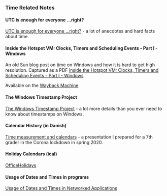 ### Time Related Notes

#### UTC is enough for everyone ...right?

[UTC is enough for everyone ...right?](https://zachholman.com/talk/utc-is-enough-for-everyone-right) - a lot of anecdotes and hard facts about time.

#### Inside the Hotspot VM: Clocks, Timers and Scheduling Events - Part I - Windows

An old Sun blog post on time on Windows and how it is hard to get high resolution. Captured as a PDF [Inside the Hotspot VM: Clocks, Timers and Scheduling Events - Part I - Windows](./inside-the-hotspot-vm.pdf)

Available on the [Wayback Machine](https://web.archive.org/web/20160308031939/https://blogs.oracle.com/dholmes/entry/inside_the_hotspot_vm_clocks)

#### The Windows Timestamp Project

[The Windows Timestamp Project](http://www.windowstimestamp.com/) - a lot more details than you ever need to know about timestamps on Windows.

#### Calendar History (in Danish)

[Time measurement and calendars](https://book-notes.accel.dk/volunteer/corona/kalender/kalender.pdf) - a presentation I prepared for a 7th grader in the Corona lockdown in spring 2020.

#### Holiday Calendars (ical)

[OfficeHolidays](https://www.officeholidays.com/countries)

#### Usage of Dates and Times in programs

[Usage of Dates and Times in Networked Applications](./usage-of-dates.md)
